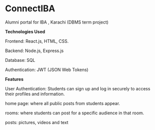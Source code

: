 # ConnectIBA
Alumni portal for IBA , Karachi (DBMS term project)

**Technologies Used**

Frontend: React.js, HTML, CSS.

Backend: Node.js, Express.js

Database: SQL

Authentication: JWT (JSON Web Tokens)

**Features**

User Authentication: Students can sign up and log in securely to access their profiles and information.

home page: where all public posts from students appear.

rooms: where students can post for a specific audience in that room.

posts: pictures, videos and text